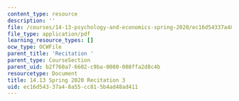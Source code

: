 ```yaml
---
content_type: resource
description: ''
file: /courses/14-13-psychology-and-economics-spring-2020/ec16d54337a48a55cc815b4ad48ad411_MIT14_13s20_rec3.pdf
file_type: application/pdf
learning_resource_types: []
ocw_type: OCWFile
parent_title: 'Recitation '
parent_type: CourseSection
parent_uid: b2f760a7-6602-c9ba-0080-008ffa2d8c4b
resourcetype: Document
title: 14.13 Spring 2020 Recitation 3
uid: ec16d543-37a4-8a55-cc81-5b4ad48ad411
---
```

